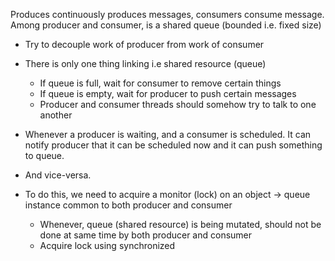 Produces continuously produces messages, consumers consume message.
Among producer and consumer, is a shared queue (bounded i.e. fixed size)

- Try to decouple work of producer from work of consumer
- There is only one thing linking i.e shared resource (queue)
  - If queue is full, wait for consumer to remove certain things
  - If queue is empty, wait for producer to push certain messages
  - Producer and consumer threads should somehow try to talk to one another

- Whenever a producer is waiting, and a consumer is scheduled. It can notify producer that it can be scheduled now and it can push something to queue.
- And vice-versa.
- To do this, we need to acquire a monitor (lock) on an object -> queue instance common to both producer and consumer
  - Whenever, queue (shared resource) is being mutated, should not be done at same time by both producer and consumer
  - Acquire lock using synchronized
